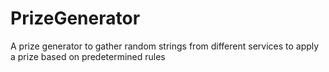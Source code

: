 # PrizeGenerator
A prize generator to gather random strings from different services to apply a prize based on predetermined rules
